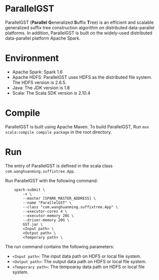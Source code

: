 # ParallelGST

ParallelGST (**Parallel** **G**eneralized **S**uffix **T**ree) is an efficient and scalable generalized suffix tree construction algorithm on distributed data-parallel platforms. In addition, ParallelGST is built on the widely-used distributed data-parallel platform Apache Spark.

# Environment

- Apache Spark: Spark 1.6
- Apache HDFS: ParallelGST uses HDFS as the distributed file system. The HDFS version is 2.6.5.
- Java: The JDK version is 1.8
- Scala: The Scala SDK version is 2.10.4

# Compile

ParallelGST is built using Apache Maven.
To build ParallelGST, Run `mvn scala:compile compile package` in the root directory.

# Run

The entry of ParallelGST is defined in the scala class `com.wanghuanming.suffixtree.App`.

Run ParallelGST with the following command:
```
    spark-submit \
        -v \
        --master [SPARK_MASTER_ADDRESS] \
        --name "ParallelGST" \
        --class "com.wanghuanming.suffixtree.App" \
        --executor-cores 4 \
        --executor-memory 20G \
        --driver-memory 20G \
        GST.jar \
        <Input path> \
        <Output path> \
        <Temporary path> \
```

The run command contains the following parameters:

- `<Input path>`: The input data path on HDFS or local file system.
- `<Output path>`: The output data path on HDFS or local file system.
- `<Temporary path>`: The tempoaray data path on HDFS or local file system.
